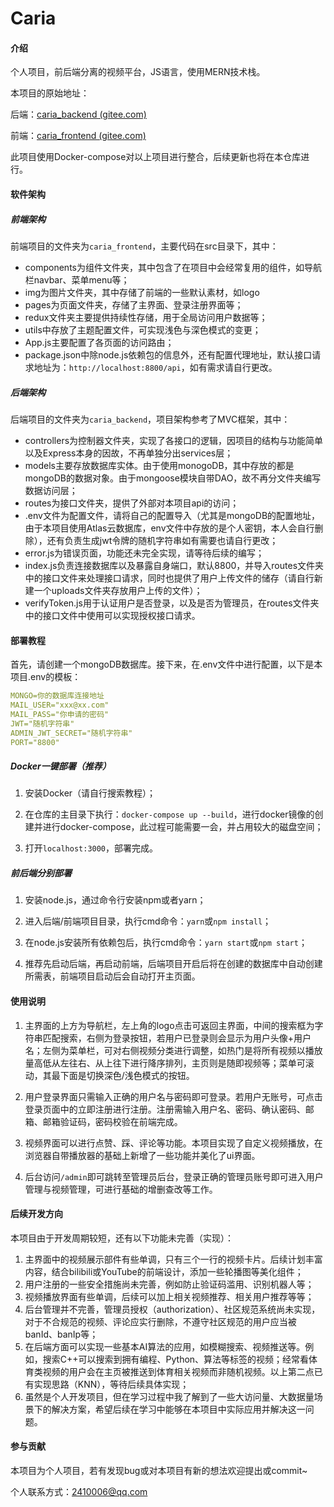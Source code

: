 # Caria

#### 介绍

个人项目，前后端分离的视频平台，JS语言，使用MERN技术栈。

本项目的原始地址：

后端：[caria_backend (gitee.com)](https://gitee.com/friksd/caria_backend)

前端：[caria_frontend (gitee.com)](https://gitee.com/friksd/caria_frontend)

此项目使用Docker-compose对以上项目进行整合，后续更新也将在本仓库进行。

#### 软件架构

##### 前端架构

前端项目的文件夹为`caria_frontend`，主要代码在src目录下，其中：

- components为组件文件夹，其中包含了在项目中会经常复用的组件，如导航栏navbar、菜单menu等；
- img为图片文件夹，其中存储了前端的一些默认素材，如logo
- pages为页面文件夹，存储了主界面、登录注册界面等；
- redux文件夹主要提供持续性存储，用于全局访问用户数据等；
- utils中存放了主题配置文件，可实现浅色与深色模式的变更；
- App.js主要配置了各页面的访问路由；
- package.json中除node.js依赖包的信息外，还有配置代理地址，默认接口请求地址为：`http://localhost:8800/api`，如有需求请自行更改。

##### 后端架构

后端项目的文件夹为`caria_backend`，项目架构参考了MVC框架，其中：

- controllers为控制器文件夹，实现了各接口的逻辑，因项目的结构与功能简单以及Express本身的因故，不再单独分出services层；
- models主要存放数据库实体。由于使用monogoDB，其中存放的都是mongoDB的数据对象。由于mongoose模块自带DAO，故不再分文件夹编写数据访问层；
- routes为接口文件夹，提供了外部对本项目api的访问；
- .env文件为配置文件，请将自己的配置导入（尤其是mongoDB的配置地址，由于本项目使用Atlas云数据库，env文件中存放的是个人密钥，本人会自行删除），还有负责生成jwt令牌的随机字符串如有需要也请自行更改；
- error.js为错误页面，功能还未完全实现，请等待后续的编写；
- index.js负责连接数据库以及暴露自身端口，默认8800，并导入routes文件夹中的接口文件来处理接口请求，同时也提供了用户上传文件的储存（请自行新建一个uploads文件夹存放用户上传的文件）；
- verifyToken.js用于认证用户是否登录，以及是否为管理员，在routes文件夹中的接口文件中使用可以实现授权接口请求。

#### 部署教程

首先，请创建一个mongoDB数据库。接下来，在.env文件中进行配置，以下是本项目.env的模板：

```yaml
MONGO=你的数据库连接地址
MAIL_USER="xxx@xx.com"
MAIL_PASS="你申请的密码"
JWT="随机字符串"
ADMIN_JWT_SECRET="随机字符串"
PORT="8800"
```



##### Docker一键部署（推荐）

1. 安装Docker（请自行搜索教程）；

2. 在仓库的主目录下执行：`docker-compose up --build`，进行docker镜像的创建并进行docker-compose，此过程可能需要一会，并占用较大的磁盘空间；

3. 打开`localhost:3000`，部署完成。

##### 前后端分别部署

1. 安装node.js，通过命令行安装npm或者yarn；

2. 进入后端/前端项目目录，执行cmd命令：`yarn`或`npm install`；

3. 在node.js安装所有依赖包后，执行cmd命令：`yarn start`或`npm start`；

4. 推荐先启动后端，再启动前端，后端项目开启后将在创建的数据库中自动创建所需表，前端项目启动后会自动打开主页面。

#### 使用说明

1. 主界面的上方为导航栏，左上角的logo点击可返回主界面，中间的搜索框为字符串匹配搜索，右侧为登录按钮，若用户已登录则会显示为用户头像+用户名；左侧为菜单栏，可对右侧视频分类进行调整，如热门是将所有视频以播放量高低从左往右、从上往下进行降序排列，主页则是随即视频等；菜单可滚动，其最下面是切换深色/浅色模式的按钮。

2. 用户登录界面只需输入正确的用户名与密码即可登录。若用户无账号，可点击登录页面中的立即注册进行注册。注册需输入用户名、密码、确认密码、邮箱、邮箱验证码，密码校验在前端完成。

3. 视频界面可以进行点赞、踩、评论等功能。本项目实现了自定义视频播放，在浏览器自带播放器的基础上新增了一些功能并美化了ui界面。

4. 后台访问`/admin`即可跳转至管理员后台，登录正确的管理员账号即可进入用户管理与视频管理，可进行基础的增删查改等工作。

#### 后续开发方向

本项目由于开发周期较短，还有以下功能未完善（实现）：

1. 主界面中的视频展示部件有些单调，只有三个一行的视频卡片。后续计划丰富内容，结合bilibili或YouTube的前端设计，添加一些轮播图等美化组件；
2. 用户注册的一些安全措施尚未完善，例如防止验证码滥用、识别机器人等；
3. 视频播放界面有些单调，后续可以加上相关视频推荐、相关用户推荐等等；
4. 后台管理并不完善，管理员授权（authorization）、社区规范系统尚未实现，对于不合规范的视频、评论应实行删除，不遵守社区规范的用户应当被banId、banIp等；
5. 在后端方面可以实现一些基本AI算法的应用，如模糊搜索、视频推送等。例如，搜索C++可以搜索到拥有编程、Python、算法等标签的视频；经常看体育类视频的用户会在主页被推送到体育相关视频而非随机视频。以上第二点已有实现思路（KNN），等待后续具体实现；
6. 虽然是个人开发项目，但在学习过程中我了解到了一些大访问量、大数据量场景下的解决方案，希望后续在学习中能够在本项目中实际应用并解决这一问题。

#### 参与贡献

本项目为个人项目，若有发现bug或对本项目有新的想法欢迎提出或commit~

个人联系方式：2410006@qq.com